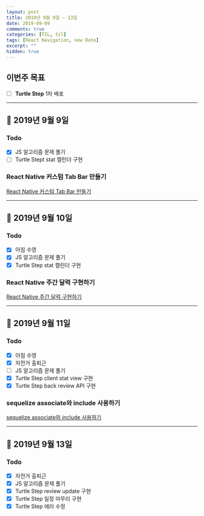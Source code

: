 ```yaml
---
layout: post
title: 2019년 9월 9일 ~ 13일
date: 2019-09-09
comments: true
categories: [TIL, til]
tags: [React Navigation, new Date]
excerpt: ""
hidden: true
---
```


## 이번주 목표

- [ ] **Turtle Step** 1차 배포

---

## 📅 2019년 9월 9일

### Todo

- [x] JS 알고리즘 문제 풀기
- [ ] Turtle Stept stat 캘린더 구현

### React Native 커스텀 Tab Bar 만들기

[React Native 커스텀 Tab Bar 만들기](/study/rnative/React-Native-커스텀-Tab-Bar-만들기/)

---

## 📅 2019년 9월 10일

### Todo

- [x] 아침 수영
- [x] JS 알고리즘 문제 풀기
- [x] Turtle Step stat 캘린더 구현

### React Native 주간 달력 구현하기

[React Native 주간 달력 구현하기](/study/rnative/React-Native-주간-달력-구현하기/)

---

## 📅 2019년 9월 11일

### Todo

- [x] 아침 수영
- [x] 자전거 출퇴근
- [ ] JS 알고리즘 문제 풀기
- [x] Turtle Step client stat view 구현
- [x] Turtle Step back review API 구현

### sequelize associate와 include 사용하기

[sequelize associate와 include 사용하기](/study/nodejs/sequelize-associate와-include-사용하기/)

---

## 📅 2019년 9월 13일

### Todo

- [x] 자전거 출퇴근
- [x] JS 알고리즘 문제 풀기
- [x] Turtle Step review update 구현
- [x] Turtle Step 일정 마무리 구현
- [x] Turtle Step 에러 수정
